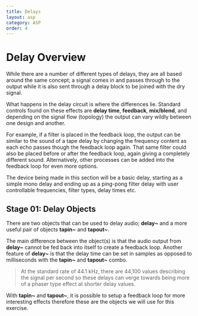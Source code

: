 ```yaml
---
title: Delays
layout: asp
category: ASP
order: 4
---
```


# Delay Overview

While there are a number of different types of delays, they are all based around the same concept; a signal comes in and passes through to the output while it is also sent through a delay block to be joined with the dry signal.

What happens in the delay circuit is where the differences lie. Standard controls found on these effects are **delay time**, **feedback**, **mix/blend**, and depending on the signal flow (topology) the output can vary wildly between one design and another.

For example, if a filter is placed in the feedback loop, the output can be similar to the sound of a tape delay by changing the frequency content as each echo passes though the feedback loop again. That same filter could also be placed before or after the feedback loop, again giving a completely different sound. Alternatively, other processes can be added into the feedback loop for even more options.

The device being made in this section will be a basic delay, starting as a simple mono delay and ending up as a ping-pong filter delay with user controllable frequencies, filter types, delay times etc.

## Stage 01: Delay Objects
There are two objects that can be used to delay audio; **delay~** and a more useful pair of objects **tapin~** and **tapout~**.

The main difference between the object(s) is that the audio output from **delay~** cannot be fed back into itself to create a feedback loop. Another feature of **delay~** is that the delay time can be set in samples as opposed to milliseconds with the **tapin~** and **tapout~** combo.

> At the standard rate of 44.1 kHz, there are 44,100 values describing the signal per second so these delays can verge towards being more of a phaser type effect at shorter delay values.

With **tapin~** and **tapout~**, it is possible to setup a feedback loop for more interesting effects therefore these are the objects we will use for this exercise.
